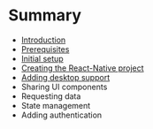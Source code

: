 # Summary

* [Introduction](README.md)
* [Prerequisites](chapter1.md)
* [Initial setup](initial-setup.md)
* [Creating the React-Native project](creating-the-react-native-project.md)
* [Adding desktop support](adding-desktop-support.md)
* Sharing UI components
* Requesting data
* State management
* Adding authentication

